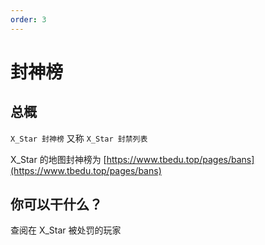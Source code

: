 ```yaml
---
order: 3
---
```


# 封神榜

## 总概

`X_Star 封神榜` 又称 `X_Star 封禁列表` 

X_Star 的地图封神榜为 [https://www.tbedu.top/pages/bans](https://www.tbedu.top/pages/bans)

## 你可以干什么？

查阅在 X_Star 被处罚的玩家
